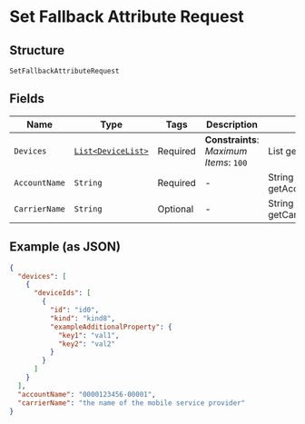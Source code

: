 
# Set Fallback Attribute Request

## Structure

`SetFallbackAttributeRequest`

## Fields

| Name | Type | Tags | Description | Getter | Setter |
|  --- | --- | --- | --- | --- | --- |
| `Devices` | [`List<DeviceList>`](../../doc/models/device-list.md) | Required | **Constraints**: *Maximum Items*: `100` | List<DeviceList> getDevices() | setDevices(List<DeviceList> devices) |
| `AccountName` | `String` | Required | - | String getAccountName() | setAccountName(String accountName) |
| `CarrierName` | `String` | Optional | - | String getCarrierName() | setCarrierName(String carrierName) |

## Example (as JSON)

```json
{
  "devices": [
    {
      "deviceIds": [
        {
          "id": "id0",
          "kind": "kind8",
          "exampleAdditionalProperty": {
            "key1": "val1",
            "key2": "val2"
          }
        }
      ]
    }
  ],
  "accountName": "0000123456-00001",
  "carrierName": "the name of the mobile service provider"
}
```

